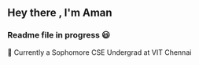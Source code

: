 ## Hey there , I'm Aman 
### Readme file in progress :smiley:
:wind_chime: Currently a Sophomore CSE Undergrad at VIT Chennai
